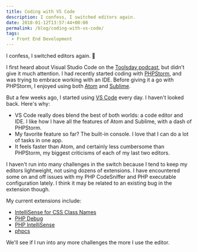```yaml
---
title: Coding with VS Code
description: I confess, I switched editors again.
date: 2018-01-12T13:57:44+00:00
permalink: /blog/coding-with-vs-code/
tags:
  - Front End Development
---
```


I confess, I switched editors again. 🙂

I first heard about Visual Studio Code on the [Toolsday podcast](http://toolsday.io/episodes/vscode.html), but didn't give it much attention. I had recently started coding with [PHPStorm](https://www.jetbrains.com/phpstorm/), and was trying to embrace working with an IDE. Before giving it a go with PHPStorm, I enjoyed using both [Atom](/blog/atom-editor/) and [Sublime](https://www.sublimetext.com).

But a few weeks ago, I started using [VS Code](https://code.visualstudio.com) every day. I haven't looked back. Here's why:

  * VS Code really does blend the best of both worlds: a code editor and IDE. I like how I have all the features of Atom and Sublime, with a dash of PHPStorm.
  * My favorite feature so far? The built-in console. I love that I can do a lot of tasks in one app.
  * It feels faster than Atom, and certainly less cumbersome than PHPStorm, my biggest criticisms of each of my last two editors.

I haven't run into many challenges in the switch because I tend to keep my editors lightweight, not using dozens of extensions. I have encountered some on and off issues with my PHP CodeSniffer and PHP executable configuration lately. I think it may be related to an existing bug in the extension though.

My current extensions include:

  * [IntelliSense for CSS Class Names](https://marketplace.visualstudio.com/items?itemName=Zignd.html-css-class-completion)
  * [PHP Debug](https://marketplace.visualstudio.com/items?itemName=felixfbecker.php-debug)
  * [PHP IntelliSense](https://marketplace.visualstudio.com/items?itemName=felixfbecker.php-intellisense)
  * [phpcs](https://marketplace.visualstudio.com/items?itemName=ikappas.phpcs)

We'll see if I run into any more challenges the more I use the editor.
